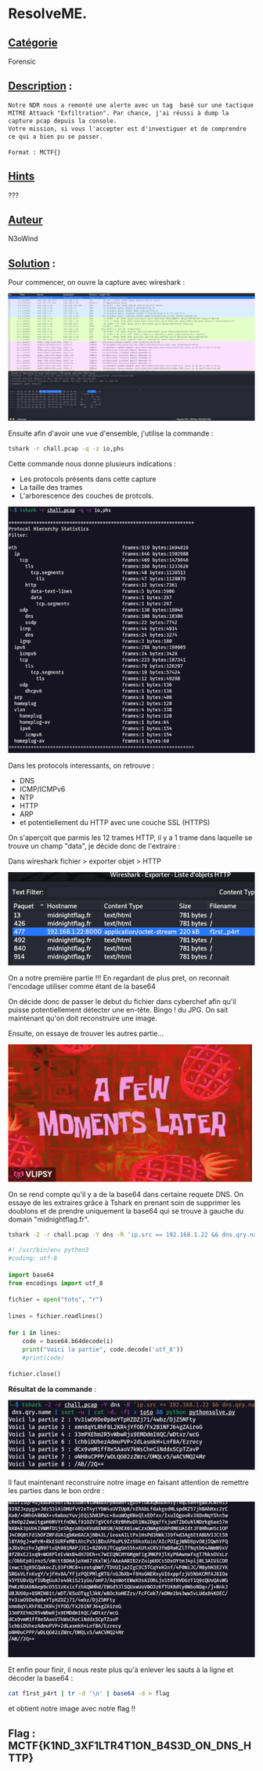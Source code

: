 # **ResolveME**.
## <u>**Catégorie**</u>

Forensic

## <u>**Description**</u> :

```
Notre NDR nous a remonté une alerte avec un tag  basé sur une tactique MITRE Attaack "Exfiltration". Par chance, j'ai réussi à dump la capture pcap depuis la console. 
Votre mission, si vous l'accepter est d'investiguer et de comprendre ce qui a bien pu se passer.

Format : MCTF{}
```

## <u>Hints</u> 

??? 
## <u>Auteur</u> 

N3oWind

## <u>Solution</u> :

Pour commencer, on ouvre la capture avec wireshark :

![alt](Images/wireshark.png)

Ensuite afin d'avoir une vue d'ensemble, j'utilise la commande :

```bash
tshark -r chall.pcap -q -z io,phs
```

Cette commande nous donne plusieurs indications : 
- Les protocols présents dans cette capture 
- La taille des trames
- L'arborescence des couches de protcols.

![alt](Images/1.png)

Dans les protocols interessants, on retrouve : 

- DNS
- ICMP/ICMPv6
- NTP
- HTTP
- ARP
- et potentiellement du HTTP avec une couche SSL (HTTPS)

On s'aperçoit que parmis les 12 trames HTTP, il y a 1 trame dans laquelle se trouve un champ "data", je décide donc de l'extraire :

Dans wireshark fichier > exporter objet > HTTP

![alt](Images/objethttp.png)

On a notre première partie !!!
En regardant de plus pret, on reconnait l'encodage utiliser comme étant de la base64

On décide donc de passer le debut du fichier dans cyberchef afin qu'il puisse potentiellement détecter une en-tête. Bingo ! du JPG. On sait maintenant qu'on doit reconstruire une image.

Ensuite, on essaye de trouver les autres partie...

![alt](Images/a-few-moments-later.gif)

On se rend compte qu'il y a de la base64 dans certaine requete DNS.
On essaye de les extraires grâce à Tshark en prenant soin de supprimer les doublons et de prendre uniquement la base64 qui se trouve à gauche du domain "midnightflag.fr".

```bash
tshark -2 -r chall.pcap -Y dns -R 'ip.src == 192.168.1.22 && dns.qry.name contains "midnightflag.fr"' -T fields -e dns.qry.name | sort -u | cut -d. -f1 > toto && python pythonsolve.py
```

```python
#! /usr/bin/env python3
#coding: utf-8

import base64
from encodings import utf_8

fichier = open("toto", "r")

lines = fichier.readlines()

for i in lines:
    code = base64.b64decode(i)
    print("Voici la partie", code.decode('utf_8'))
    #print(code)

fichier.close()          
```

**Résultat de la commande** :

![alt](Images/python.png) 

Il faut maintenant reconstruire notre image en faisant attention de remettre les parties dans le bon ordre :

![alt](Images/reconstruction.png)

Et enfin pour finir, il nous reste plus qu'à enlever les sauts à la ligne et décoder la base64 :

```bash
cat f1rst_p4rt | tr -d '\n' | base64 -d > flag
```
et obtient notre image avec notre flag !!

## **Flag : MCTF{K1ND_3XF1LTR4T1ON_B4S3D_ON_DNS_HTTP}**
